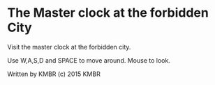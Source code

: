  The Master clock at the forbidden City
========================================
Visit the master clock at the forbidden city. 

Use W,A,S,D and SPACE to move around. 
Mouse to look. 

 Written by KMBR
 (c) 2015 KMBR


